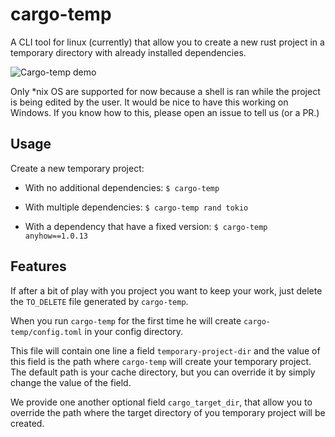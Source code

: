# cargo-temp

A CLI tool for linux (currently) that allow you to create a new rust project in a temporary directory with already installed dependencies.

![Cargo-temp demo](t-rec.gif)

Only *nix OS are supported for now because a shell is ran while the project is being edited by the user.
It would be nice to have this working on Windows.
If you know how to this, please open an issue to tell us (or a PR.)

## Usage

Create a new temporary project:

* With no additional dependencies:
    `$ cargo-temp`

* With multiple dependencies:
    `$ cargo-temp rand tokio`

* With a dependency that have a fixed version:
    `$ cargo-temp anyhow==1.0.13`

## Features

If after a bit of play with you project you want to keep your work, just delete the `TO_DELETE` file generated by `cargo-temp`.

When you run `cargo-temp` for the first time he will create `cargo-temp/config.toml` in your config directory.

This file will contain one line a field `temporary-project-dir` and the value of this field is the path where `cargo-temp` will create your temporary project.
The default path is your cache directory, but you can override it by simply change the value of the field.

We provide one another optional field `cargo_target_dir`, that allow you to override the path where the target directory of you temporary project will be created.
